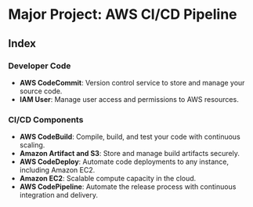 # Major Project: AWS CI/CD Pipeline

## Index

### Developer Code
- **AWS CodeCommit**: Version control service to store and manage your source code.
- **IAM User**: Manage user access and permissions to AWS resources.

### CI/CD Components
- **AWS CodeBuild**: Compile, build, and test your code with continuous scaling.
- **Amazon Artifact and S3**: Store and manage build artifacts securely.
- **AWS CodeDeploy**: Automate code deployments to any instance, including Amazon EC2.
- **Amazon EC2**: Scalable compute capacity in the cloud.
- **AWS CodePipeline**: Automate the release process with continuous integration and delivery.


